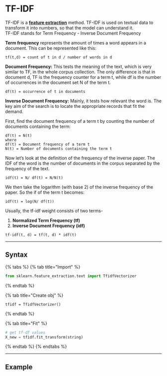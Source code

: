# TF-IDF

TF-IDF is a [**feature extraction**](./) method. TF-IDF is used on textual data to transform it into numbers, so that the model can understand it.\
TF-IDF stands for Term Frequency - Inverse Document Frequency

**Term frequency** represents the amount of times a word appears in a document. This can be represented like this:

```
tf(t,d) = count of t in d / number of words in d
```



**Document Frequency:** This tests the meaning of the text, which is very similar to TF, in the whole corpus collection. The only difference is that in document d, TF is the frequency counter for a term t, while df is the number of occurrences in the document set N of the term t.

```
df(t) = occurrence of t in documents
```



**Inverse Document Frequency:** Mainly, it tests how relevant the word is. The key aim of the search is to locate the appropriate records that fit the demand.

First, find the document frequency of a term t by counting the number of documents containing the term:

```
df(t) = N(t)
where
df(t) = Document frequency of a term t
N(t) = Number of documents containing the term t
```

Now let’s look at the definition of the frequency of the inverse paper. The IDF of the word is the number of documents in the corpus separated by the frequency of the text.

```
idf(t) = N/ df(t) = N/N(t)

```

We then take the logarithm (with base 2) of the inverse frequency of the paper. So the if of the term t becomes:

```
idf(t) = log(N/ df(t))
```

Usually, the tf-idf weight consists of two terms-

1. **Normalized Term Frequency (tf)**
2. **Inverse Document Frequency (idf)**

```
tf-idf(t, d) = tf(t, d) * idf(t)
```

***

## Syntax

{% tabs %}
{% tab title="Import" %}
```python
from sklearn.feature_extraction.text import TfidfVectorizer
```
{% endtab %}

{% tab title="Create obj" %}
```
tfidf = TfidfVectorizer()
```
{% endtab %}

{% tab title="Fit" %}


```python
# get tf-df values
X_new = tfidf.fit_transform(string)
```
{% endtab %}
{% endtabs %}

***

## Example
